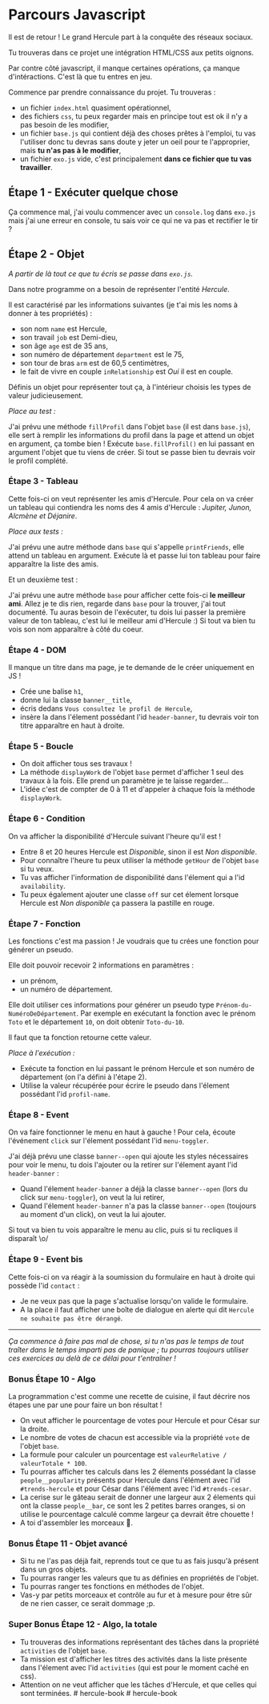 # Parcours Javascript

Il est de retour ! Le grand Hercule part à la conquête des réseaux sociaux.

Tu trouveras dans ce projet une intégration HTML/CSS aux petits oignons.

Par contre côté javascript, il manque certaines opérations, ça manque d'intéractions. C'est là que tu entres en jeu.

Commence par prendre connaissance du projet. Tu trouveras :

- un fichier `index.html` quasiment opérationnel,
- des fichiers `css`, tu peux regarder mais en principe tout est ok il n'y a pas besoin de les modifier,
- un fichier `base.js` qui contient déjà des choses prêtes à l'emploi, tu vas l'utiliser donc tu devras sans doute y jeter un oeil pour te l'approprier, mais **tu n'as pas à le modifier**,
- un fichier `exo.js` vide, c'est principalement **dans ce fichier que tu vas travailler**.

## Étape 1 - Exécuter quelque chose

Ça commence mal, j'ai voulu commencer avec un `console.log` dans `exo.js` mais j'ai une erreur en console, tu sais voir ce qui ne va pas et rectifier le tir ?

## Étape 2 - Objet

_A partir de là tout ce que tu écris se passe dans `exo.js`._

Dans notre programme on a besoin de représenter l'entité _Hercule_.

Il est caractérisé par les informations suivantes (je t'ai mis les noms à donner à tes propriétés) :

- son nom `name` est Hercule,
- son travail `job` est Demi-dieu,
- son âge `age` est de 35 ans,
- son numéro de département `department` est le 75,
- son tour de bras `arm` est de 60,5 centimètres,
- le fait de vivre en couple `inRelationship` est _Oui_ il est en couple.

Définis un objet pour représenter tout ça, à l'intérieur choisis les types de valeur judicieusement.

_Place au test :_

J'ai prévu une méthode `fillProfil` dans l'objet `base` (il est dans `base.js`), elle sert à remplir les informations du profil dans la page et attend un objet en argument,  ça tombe bien ! Exécute `base.fillProfil()` en lui passant en argument l'objet que tu viens de créer. Si tout se passe bien tu devrais voir le profil complété.

### Étape 3 - Tableau

Cette fois-ci on veut représenter les amis d'Hercule.
Pour cela on va créer un tableau qui contiendra les noms des 4 amis d'Hercule : _Jupiter, Junon, Alcmène et Déjanire_.

_Place aux tests :_

J'ai prévu une autre méthode dans `base` qui s'appelle `printFriends`, elle attend un tableau en argument. Exécute là et passe lui ton tableau pour faire apparaître la liste des amis.

Et un deuxième test :

J'ai prévu une autre méthode `base` pour afficher cette fois-ci **le meilleur ami**. Allez je te dis rien, regarde dans `base` pour la trouver, j'ai tout documenté. Tu auras besoin de l'exécuter, tu dois lui passer la première valeur de ton tableau, c'est lui le meilleur ami d'Hercule :) Si tout va bien tu vois son nom apparaître à côté du coeur.

### Étape 4 - DOM

Il manque un titre dans ma page, je te demande de le créer uniquement en JS !

- Crée une balise `h1`,
- donne lui la classe `banner__title`,
- écris dedans `Vous consultez le profil de Hercule`,
- insère la dans l'élement possédant l'id `header-banner`, tu devrais voir ton titre apparaître en haut à droite.

### Étape 5 - Boucle

- On doit afficher tous ses travaux !
- La méthode `displayWork` de l'objet `base` permet d'afficher 1 seul des travaux à la fois. Elle prend un paramètre je te laisse regarder...
- L'idée c'est de compter de 0 à 11 et d'appeler à chaque fois la méthode `displayWork`.

### Étape 6 - Condition

On va afficher la disponibilité d'Hercule suivant l'heure qu'il est !

- Entre 8 et 20 heures Hercule est _Disponible_, sinon il est _Non disponible_.
- Pour connaître l'heure tu peux utiliser la méthode `getHour` de l'objet `base` si tu veux.
- Tu vas afficher l'information de disponibilité dans l'élement qui a l'id `availability`.
- Tu peux également ajouter une classe `off` sur cet élement lorsque Hercule est _Non disponible_ ça passera la pastille en rouge.

### Étape 7 - Fonction

Les fonctions c'est ma passion ! Je voudrais que tu crées une fonction pour générer un pseudo.

Elle doit pouvoir recevoir 2 informations en paramètres :

- un prénom,
- un numéro de département.

Elle doit utiliser ces informations pour générer un pseudo type `Prénom-du-NuméroDeDépartement`. Par exemple en exécutant la fonction avec le prénom `Toto` et le département `10`, on doit obtenir `Toto-du-10`.

Il faut que ta fonction retourne cette valeur.

_Place à l'exécution :_

- Exécute ta fonction en lui passant le prénom Hercule et son numéro de département (on l'a défini à l'étape 2).
- Utilise la valeur récupérée pour écrire le pseudo dans l'élement possédant l'id `profil-name`.

### Étape 8 - Event

On va faire fonctionner le menu en haut à gauche !
Pour cela, écoute l'événement `click` sur l'élement possédant l'id `menu-toggler`.

J'ai déjà prévu une classe `banner--open` qui ajoute les styles nécessaires pour voir le menu, tu dois l'ajouter ou la retirer sur l'élement ayant l'id `header-banner` :

- Quand l'élement `header-banner` a déjà la classe `banner--open` (lors du click sur `menu-toggler`), on veut la lui retirer,
- Quand l'élement `header-banner` n'a pas la classe `banner--open` (toujours au moment d'un click), on veut la lui ajouter.

Si tout va bien tu vois apparaître le menu au clic, puis si tu recliques il disparaît \\o/

### Étape 9 - Event bis

Cette fois-ci on va réagir à la soumission du formulaire en haut à droite qui possède l'id `contact` :

- Je ne veux pas que la page s'actualise lorsqu'on valide le formulaire.
- A la place il faut afficher une boîte de dialogue en alerte qui dit `Hercule ne souhaite pas être dérangé`.

---

_Ça commence à faire pas mal de chose, si tu n'as pas le temps de tout traîter dans le temps imparti pas de panique ; tu pourras toujours utiliser ces exercices au delà de ce délai pour t'entraîner !_

### Bonus Étape 10 - Algo

La programmation c'est comme une recette de cuisine, il faut décrire nos étapes une par une pour faire un bon résultat !

- On veut afficher le pourcentage de votes pour Hercule et pour César sur la droite.
- Le nombre de votes de chacun est accessible via la propriété `vote` de l'objet `base`.
- La formule pour calculer un pourcentage est `valeurRelative / valeurTotale * 100`.
- Tu pourras afficher tes calculs dans les 2 élements possédant la classe `people__popularity` présents pour Hercule dans l'élément avec l'id `#trends-hercule` et pour César dans l'élément avec l'id `#trends-cesar`.
- La cerise sur le gâteau serait de donner une largeur aux 2 élements qui ont la classe `people__bar`, ce sont les 2 petites barres oranges, si on utilise le pourcentage calculé comme largeur ça devrait être chouette !
- A toi d'assembler les morceaux :thinking:.

### Bonus Étape 11 - Objet avancé

- Si tu ne l'as pas déjà fait, reprends tout ce que tu as fais jusqu'à présent dans un gros objets.
- Tu pourras ranger les valeurs que tu as définies en propriétés de l'objet.
- Tu pourras ranger tes fonctions en méthodes de l'objet.
- Vas-y par petits morceaux et contrôle au fur et à mesure pour être sûr de ne rien casser, ce serait dommage ;p.

### Super Bonus Étape 12 - Algo, la totale

- Tu trouveras des informations représentant des tâches dans la propriété `activities` de l'objet `base`.
- Ta mission est d'afficher les titres des activités dans la liste présente dans l'élement avec l'id `activities` (qui est pour le moment caché en css).
- Attention on ne veut afficher que les tâches d'Hercule, et que celles qui sont terminées.
#   h e r c u l e - b o o k  
 #   h e r c u l e - b o o k  
 